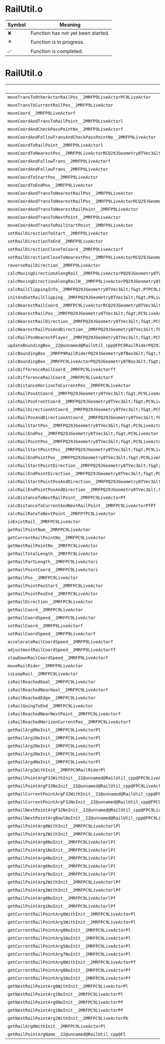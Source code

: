 # RailUtil.o
| Symbol | Meaning 
| ------------- | ------------- 
| :x: | Function has not yet been started. 
| :eight_pointed_black_star: | Function is in progress. 
| :white_check_mark: | Function is completed. 


# RailUtil.o
| Symbol | Decompiled? |
| ------------- | ------------- |
| `moveTransToOtherActorRailPos__2MRFP9LiveActorPC9LiveActor` | :x: |
| `moveTransToCurrentRailPos__2MRFP9LiveActor` | :x: |
| `moveCoord__2MRFP9LiveActorf` | :x: |
| `moveCoordAndTransToRailPoint__2MRFP9LiveActorl` | :x: |
| `moveCoordAndCheckPassPointNo__2MRFP9LiveActorf` | :x: |
| `moveCoordAndFollowTransAndCheckPassPointNo__2MRFP9LiveActor` | :x: |
| `moveCoordToRailPoint__2MRFP9LiveActorl` | :x: |
| `moveCoordToNearestPos__2MRFP9LiveActorRCQ29JGeometry8TVec3&lt;f&gt;` | :x: |
| `moveCoordAndFollowTrans__2MRFP9LiveActorf` | :x: |
| `moveCoordAndFollowTrans__2MRFP9LiveActor` | :x: |
| `moveCoordToStartPos__2MRFP9LiveActor` | :x: |
| `moveCoordToEndPos__2MRFP9LiveActor` | :x: |
| `moveCoordAndTransToNearestRailPos__2MRFP9LiveActor` | :x: |
| `moveCoordAndTransToNearestRailPos__2MRFP9LiveActorRCQ29JGeometry8TVec3&lt;f&gt;` | :x: |
| `moveCoordAndTransToNearestRailPoint__2MRFP9LiveActor` | :x: |
| `moveCoordAndTransToNextPoint__2MRFP9LiveActor` | :x: |
| `moveCoordAndTransToRailStartPoint__2MRFP9LiveActor` | :x: |
| `setRailDirectionToStart__2MRFP9LiveActor` | :x: |
| `setRailDirectionToEnd__2MRFP9LiveActor` | :x: |
| `setRailDirectionCloseToCoord__2MRFP9LiveActorf` | :x: |
| `setRailDirectionCloseToNearestPos__2MRFP9LiveActorRCQ29JGeometry8TVec3&lt;f&gt;` | :x: |
| `reverseRailDirection__2MRFP9LiveActor` | :x: |
| `calcMovingDirectionAlongRail__2MRFP9LiveActorPQ29JGeometry8TVec3&lt;f&gt;RCQ29JGeometry8TVec3&lt;f&gt;fbPb` | :x: |
| `calcMovingDirectionAlongRailH__2MRFP9LiveActorPQ29JGeometry8TVec3&lt;f&gt;RCQ29JGeometry8TVec3&lt;f&gt;fPb` | :x: |
| `calcRailClippingInfo__2MRFPQ29JGeometry8TVec3&lt;f&gt;PfPC9LiveActorff` | :x: |
| `initAndSetRailClipping__2MRFPQ29JGeometry8TVec3&lt;f&gt;P9LiveActorff` | :x: |
| `calcNearestRailCoord__2MRFPC9LiveActorRCQ29JGeometry8TVec3&lt;f&gt;` | :x: |
| `calcNearestRailPos__2MRFPQ29JGeometry8TVec3&lt;f&gt;PC9LiveActorRCQ29JGeometry8TVec3&lt;f&gt;` | :x: |
| `calcNearestRailDirection__2MRFPQ29JGeometry8TVec3&lt;f&gt;PC9LiveActorRCQ29JGeometry8TVec3&lt;f&gt;` | :x: |
| `calcNearestRailPosAndDirection__2MRFPQ29JGeometry8TVec3&lt;f&gt;PQ29JGeometry8TVec3&lt;f&gt;PC9LiveActorRCQ29JGeometry8TVec3&lt;f&gt;` | :x: |
| `calcRailPosNearestPlayer__2MRFPQ29JGeometry8TVec3&lt;f&gt;PC9LiveActor` | :x: |
| `updateBoundingBox__22@unnamed@RailUtil_cpp@FPC9RailRiderPQ29JGeometry8TBox3&lt;f&gt;` | :x: |
| `calcBoundingBox__2MRFP9RailRiderPQ29JGeometry8TBox3&lt;f&gt;f` | :x: |
| `calcBoundingBox__2MRFPC9LiveActorPQ29JGeometry8TBox3&lt;f&gt;f` | :x: |
| `calcDifferenceRailCoord__2MRFPC9LiveActorff` | :x: |
| `calcDifferenceRailCoord__2MRFPC9LiveActorf` | :x: |
| `calcDistanceHorizonToCurrentPos__2MRFPC9LiveActor` | :x: |
| `calcRailPosAtCoord__2MRFPQ29JGeometry8TVec3&lt;f&gt;PC9LiveActorf` | :x: |
| `calcRailPosFrontCoord__2MRFPQ29JGeometry8TVec3&lt;f&gt;PC9LiveActorf` | :x: |
| `calcRailDirectionAtCoord__2MRFPQ29JGeometry8TVec3&lt;f&gt;PC9LiveActorf` | :x: |
| `calcRailPosAndDirectionAtCoord__2MRFPQ29JGeometry8TVec3&lt;f&gt;PQ29JGeometry8TVec3&lt;f&gt;PC9LiveActorf` | :x: |
| `calcRailStartPos__2MRFPQ29JGeometry8TVec3&lt;f&gt;PC9LiveActor` | :x: |
| `calcRailEndPos__2MRFPQ29JGeometry8TVec3&lt;f&gt;PC9LiveActor` | :x: |
| `calcRailPointPos__2MRFPQ29JGeometry8TVec3&lt;f&gt;PC9LiveActori` | :x: |
| `calcRailStartPointPos__2MRFPQ29JGeometry8TVec3&lt;f&gt;PC9LiveActor` | :x: |
| `calcRailEndPointPos__2MRFPQ29JGeometry8TVec3&lt;f&gt;PC9LiveActor` | :x: |
| `calcRailStartPointDirection__2MRFPQ29JGeometry8TVec3&lt;f&gt;PC9LiveActor` | :x: |
| `calcRailEndPointDirection__2MRFPQ29JGeometry8TVec3&lt;f&gt;PC9LiveActor` | :x: |
| `calcRailStartPointPosAndDirection__2MRFPQ29JGeometry8TVec3&lt;f&gt;PQ29JGeometry8TVec3&lt;f&gt;PC9LiveActor` | :x: |
| `calcRailEndPointPosAndDirection__2MRFPQ29JGeometry8TVec3&lt;f&gt;PQ29JGeometry8TVec3&lt;f&gt;PC9LiveActor` | :x: |
| `calcDistanceToNextRailPoint__2MRFPC9LiveActorPf` | :x: |
| `calcDistanceToCurrentAndNextRailPoint__2MRFPC9LiveActorPfPf` | :x: |
| `calcRailRateToNextPoint__2MRFPfPC9LiveActor` | :x: |
| `isExistRail__2MRFPC9LiveActor` | :x: |
| `getRailPointNum__2MRFPC9LiveActor` | :x: |
| `getCurrentRailPointNo__2MRFPC9LiveActor` | :x: |
| `getNextRailPointNo__2MRFPC9LiveActor` | :x: |
| `getRailTotalLength__2MRFPC9LiveActor` | :x: |
| `getRailPartLength__2MRFPC9LiveActori` | :x: |
| `getRailPointCoord__2MRFPC9LiveActori` | :x: |
| `getRailPos__2MRFPC9LiveActor` | :x: |
| `getRailPointPosStart__2MRFPC9LiveActor` | :x: |
| `getRailPointPosEnd__2MRFPC9LiveActor` | :x: |
| `getRailDirection__2MRFPC9LiveActor` | :x: |
| `getRailCoord__2MRFPC9LiveActor` | :x: |
| `getRailCoordSpeed__2MRFPC9LiveActor` | :x: |
| `setRailCoord__2MRFP9LiveActorf` | :x: |
| `setRailCoordSpeed__2MRFP9LiveActorf` | :x: |
| `accelerateRailCoordSpeed__2MRFP9LiveActorf` | :x: |
| `adjustmentRailCoordSpeed__2MRFP9LiveActorff` | :x: |
| `slowDownRailCoordSpeed__2MRFP9LiveActorf` | :x: |
| `moveRailRider__2MRFP9LiveActor` | :x: |
| `isLoopRail__2MRFPC9LiveActor` | :x: |
| `isRailReachedGoal__2MRFPC9LiveActor` | :x: |
| `isRailReachedNearGoal__2MRFPC9LiveActorf` | :x: |
| `isRailReachedEdge__2MRFPC9LiveActor` | :x: |
| `isRailGoingToEnd__2MRFPC9LiveActor` | :x: |
| `isRailReachedNearNextPoint__2MRFPC9LiveActorf` | :x: |
| `isRailReachedHorizonCurrentPos__2MRFPC9LiveActorf` | :x: |
| `getRailArg0NoInit__2MRFPC9LiveActorPl` | :x: |
| `getRailArg1NoInit__2MRFPC9LiveActorPl` | :x: |
| `getRailArg2NoInit__2MRFPC9LiveActorPl` | :x: |
| `getRailArg3NoInit__2MRFPC9LiveActorPl` | :x: |
| `getRailArg4NoInit__2MRFPC9LiveActorPl` | :x: |
| `getRailArg1WithInit__2MRFPC9RailRiderPl` | :x: |
| `getRailPointArgF32WithInit__22@unnamed@RailUtil_cpp@FPC9LiveActorllPf` | :x: |
| `getRailPointArgF32NoInit__22@unnamed@RailUtil_cpp@FPC9LiveActorllPf` | :x: |
| `getRailCurrentPointArgF32WithInit__22@unnamed@RailUtil_cpp@FPC9LiveActorlPf` | :x: |
| `getRailCurrentPointArgF32NoInit__22@unnamed@RailUtil_cpp@FPC9LiveActorlPf` | :x: |
| `getRailNextPointArgF32NoInit__22@unnamed@RailUtil_cpp@FPC9LiveActorlPf` | :x: |
| `getRailNextPointArgBoolNoInit__22@unnamed@RailUtil_cpp@FPC9LiveActorlPb` | :x: |
| `getRailPointArg0WithInit__2MRFPC9LiveActorlPl` | :x: |
| `getRailPointArg2WithInit__2MRFPC9LiveActorlPl` | :x: |
| `getRailPointArg0NoInit__2MRFPC9LiveActorlPl` | :x: |
| `getRailPointArg1NoInit__2MRFPC9LiveActorlPl` | :x: |
| `getRailPointArg4NoInit__2MRFPC9LiveActorlPl` | :x: |
| `getRailPointArg6NoInit__2MRFPC9LiveActorlPl` | :x: |
| `getRailPointArg7NoInit__2MRFPC9LiveActorlPl` | :x: |
| `getRailPointArg2WithInit__2MRFPC9LiveActorlPf` | :x: |
| `getRailPointArg3WithInit__2MRFPC9LiveActorlPf` | :x: |
| `getRailPointArg0NoInit__2MRFPC9LiveActorlPf` | :x: |
| `getRailPointArg1NoInit__2MRFPC9LiveActorlPf` | :x: |
| `getCurrentRailPointArg0WithInit__2MRFPC9LiveActorPl` | :x: |
| `getCurrentRailPointArg1WithInit__2MRFPC9LiveActorPl` | :x: |
| `getCurrentRailPointArg0NoInit__2MRFPC9LiveActorPl` | :x: |
| `getCurrentRailPointArg1NoInit__2MRFPC9LiveActorPl` | :x: |
| `getCurrentRailPointArg5NoInit__2MRFPC9LiveActorPl` | :x: |
| `getCurrentRailPointArg7NoInit__2MRFPC9LiveActorPl` | :x: |
| `getCurrentRailPointArg0WithInit__2MRFPC9LiveActorPf` | :x: |
| `getCurrentRailPointArg0NoInit__2MRFPC9LiveActorPf` | :x: |
| `getCurrentRailPointArg1NoInit__2MRFPC9LiveActorPf` | :x: |
| `getNextRailPointArg0WithInit__2MRFPC9LiveActorPl` | :x: |
| `getNextRailPointArg1NoInit__2MRFPC9LiveActorPl` | :x: |
| `getNextRailPointArg0NoInit__2MRFPC9LiveActorPf` | :x: |
| `getNextRailPointArg1NoInit__2MRFPC9LiveActorPf` | :x: |
| `getNextRailPointArg2WithInit__2MRFPC9LiveActorPb` | :x: |
| `getRailArg0WithInit__2MRFPC9LiveActorPl` | :x: |
| `getRailPointArgName__22@unnamed@RailUtil_cpp@Fl` | :x: |
